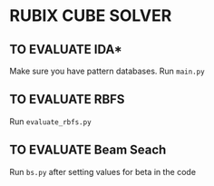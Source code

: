 # RUBIX CUBE SOLVER

## TO EVALUATE IDA*
Make sure you have pattern databases.
Run `main.py`

## TO EVALUATE RBFS
Run `evaluate_rbfs.py`

## TO EVALUATE Beam Seach
Run `bs.py` after setting values for beta in the code